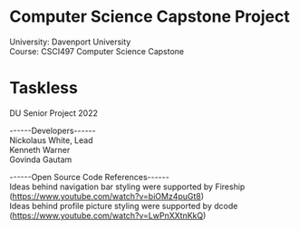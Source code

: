 # Computer Science Capstone Project
University: Davenport University <br>
Course: CSCI497	Computer Science Capstone

# Taskless
DU Senior Project 2022

------Developers------ <br>
Nickolaus White, Lead <br>
Kenneth Warner <br>
Govinda Gautam

------Open Source Code References------ <br>
Ideas behind navigation bar styling were supported by Fireship (https://www.youtube.com/watch?v=biOMz4puGt8) <br>
Ideas behind profile picture styling were supported by dcode (https://www.youtube.com/watch?v=LwPnXXtnKkQ)
